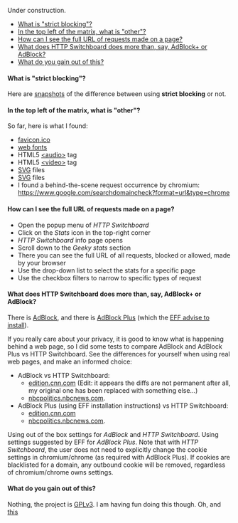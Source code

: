 Under construction.

* [What is "strict blocking"?](FAQ#what-is-strict-blocking)
* [In the top left of the matrix, what is "other"?](FAQ#in-the-top-left-of-the-matrix-what-is-other)
* [How can I see the full URL of requests made on a page?](FAQ#how-can-i-see-the-full-url-of-requests-made-on-a-page)
* [What does HTTP Switchboard does more than, say, AdBlock+ or AdBlock?](FAQ#what-does-http-switchboard-does-more-than-say-adblock-or-adblock)
* [What do you gain out of this?](FAQ#what-do-you-gain-out-of-this)

#### What is "strict blocking"?

Here are [snapshots](/gorhill/httpswitchboard/wiki/What-is-%22strict-blocking%22%3F) of the difference between using **strict blocking** or not.

#### In the top left of the matrix, what is "other"?

So far, here is what I found:
- [favicon.ico](http://en.wikipedia.org/wiki/Favicon)
- [web fonts](http://en.wikipedia.org/wiki/Web_fonts)
- HTML5 [&lt;audio&gt;](http://en.wikipedia.org/wiki/HTML5_Audio) tag
- HTML5 [&lt;video&gt;](http://en.wikipedia.org/wiki/HTML5_video) tag
- [SVG](https://en.wikipedia.org/wiki/Scalable_Vector_Graphics) files
- [SVG](https://en.wikipedia.org/wiki/Scalable_Vector_Graphics) files
- I found a behind-the-scene request occurrence by chromium: <https://www.google.com/searchdomaincheck?format=url&type=chrome>

#### How can I see the full URL of requests made on a page?

- Open the popup menu of *HTTP Switchboard*
- Click on the *Stats* icon in the top-right corner
- *HTTP Switchboard* info page opens
- Scroll down to the *Geeky stats* section
- There you can see the full URL of all requests, blocked or allowed, made by your browser
- Use the drop-down list to select the stats for a specific page
- Use the checkbox filters to narrow to specific types of request

#### What does HTTP Switchboard does more than, say, AdBlock+ or AdBlock?

There is [AdBlock](https://chrome.google.com/webstore/detail/adblock/gighmmpiobklfepjocnamgkkbiglidom), and there is [AdBlock Plus](https://chrome.google.com/webstore/detail/adblock-plus/cfhdojbkjhnklbpkdaibdccddilifddb) (which the [EFF advise to install](https://www.eff.org/deeplinks/2012/04/4-simple-changes-protect-your-privacy-online)).

If you really care about your privacy, it is good to know what is happening behind a web page, so
I did some tests to compare AdBlock and AdBlock Plus vs HTTP Switchboard. See the differences for yourself when using real web pages, and make an informed choice:

- AdBlock vs HTTP Switchboard:
    * [edition.cnn.com](http://www.diffchecker.com/flic8v70) (Edit: it appears the diffs are not permanent after all, my original one has been replaced with something else...)
    * [nbcpolitics.nbcnews.com](http://www.diffchecker.com/z9byyjng).
- AdBlock Plus (using EFF installation instructions) vs HTTP Switchboard:
    * [edition.cnn.com](http://www.diffchecker.com/jxpdhmit)
    * [nbcpolitics.nbcnews.com](http://www.diffchecker.com/wep03p6r).

Using out of the box settings for *AdBlock* and *HTTP Switchboard*. Using settings suggested by EFF for
*AdBlock Plus*. Note that with *HTTP Switchboard*, the user does not need to explicitly change the cookie settings in chromium/chrome (as required with AdBlock Plus). If cookies are blacklisted for a domain, any outbound cookie will be removed, regardless of chromium/chrome owns settings. 

#### What do you gain out of this?

Nothing, the project is [GPLv3](http://www.gnu.org/licenses/quick-guide-gplv3.html). I am having fun doing this though. Oh, and [this](https://www.gnu.org/philosophy/surveillance-vs-democracy.html)